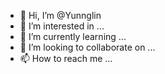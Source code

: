 - 👋 Hi, I’m @Yunnglin
- 👀 I’m interested in ...
- 🌱 I’m currently learning ...
- 💞️ I’m looking to collaborate on ...
- 📫 How to reach me ...

<!---
Yunnglin/Yunnglin is a ✨ special ✨ repository because its `README.md` (this file) appears on your GitHub profile.
You can click the Preview link to take a look at your changes.
--->
